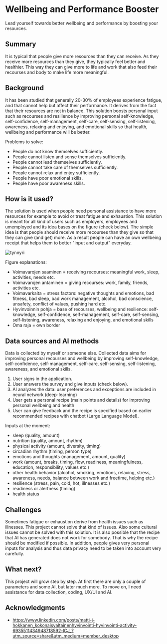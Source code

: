 # Wellbeing and Performance Booster

Lead yourself towards better wellbeing and performance by boosting your resources. 


## Summary

It is typical that people give more resources than they can receive. As they receive more resources than they give, they typically feel better and healthier. This way they can give more to life and work that also feed their recourses and body to make life more meaningful. 


## Background

It has been studied that generally 20-30% of employees experience fatigue, and that cannot help but affect their performance. It derives from the fact that their resources are not in balance. This solution boosts personal input such as recourses and resilience by improving personal self-knowledge, self-confidence, self-management, self-care, self-sensing, self-listening, awareness, relaxing and enjoying, and emotional skills so that health, wellbeing and performance will be better. 

Problems to solve:
* People do not know themselves sufficiently.
* People cannot listen and sense themselves sufficiently.
* People cannot lead themselves sufficiently. 
* People cannot take care of themselves sufficiently. 
* People cannot relax and enjoy sufficiently. 
* People have poor emotional skills. 
* People have poor awareness skills. 


## How is it used?

The solution is used when people need personal assistance to have more resources for example to avoid or treat fatigue and exhaustion. This solution is meant for all kind of users such as employers, employees and umemployed and its idea bases on the figure (check below). The simple idea is that people should receive more recourses than they give so that they can give (and get) more. As a result people can have an own wellbeing receipt that helps them to better "input and output" everyday. 

![tynnyri](https://github.com/Hottentotti/My-wellbeing-project/assets/171318566/2e773cae-8958-4a5f-b2ce-718e8d5f553d)

Figure explanations: 
* Voimavarojen saaminen = receiving recourses: meaningful work, sleep, activities, needs etc. 
* Voimavarojen antaminen = giving recourses: work, family, friends, activities etc.
* Voimavarkaita = stress factors: negative thoughts and emotions, bad fitness, bad sleep, bad work management, alcohol, bad conscience, unsafety, conflict of values, pushing hard etc. 
* Hyvinvoinnin pohja = base of recourses, wellbeing and resilience: self-knowledge, self-confidence, self-management, self-care, self-sensing, self-listening, awareness, relaxing and enjoying, and emotional skills
* Oma raja = own border


## Data sources and AI methods

Data is collected by myself or someone else. Collected data aims for improving personal recourses and wellbeing by improving self-knowledge, self-confidence, self-management, self-care, self-sensing, self-listening, awareness, and emotional skills. 

1. User signs in the application. 
2. User answers the survey and give inputs (check below). 
3. AI analyzes the data: user preferences and exceptions are included in neural network (deep-learning)
4. User gets a personal recipe (main points and details) for improving personal wellbeing and health
5. User can give feedback and the recipe is specified based on earlier recommended recipes with chatbot (Large Language Model). 

Inputs at the moment:
* sleep (quality, amount)
* nutrition (quality, amount, rhythm)
* physical activity (amount, diversity, timing)
* circadian rhythm (timing, person type) 
* emotions and thoughts (management, amount, quality)
* work (amount, breaks, timing, flow, readiness, meaningfulness, education, responsibility, values etc.)
* other health behavior (alcohol, smoking, emotions, relaxing, stress, awareness, needs, balance between work and freetime, helping etc.)
* resilience (stress, pain, cold, hot, illnesses etc.)
* readiness or alertness (timing)
* health status
  

## Challenges

Sometimes fatigue or exhaustion derive from health issues such as illnesses. This project cannot solve that kind of issues. Also some cultural issues cannot be solved with this solution. It is also possible that the recipe that AI has generated does not work for somebody. That is why the recipe should be modified if possible. In addition, people gives very personal inputs for analysis and thus data privacy need to be taken into account very carefully.


## What next?

This project will grow step by step. At first there are only a couple of parameters and some AI, but later much more. To move on, I need assistance for data collection, coding, UX/UI and AI. 


## Acknowledgments

* https://www.linkedin.com/posts/matti-j-hokkanen_kokonaisvaltainenhyvinvointi-hyvinvointi-activity-6935511434948718592-lCJ_?utm_source=share&utm_medium=member_desktop
